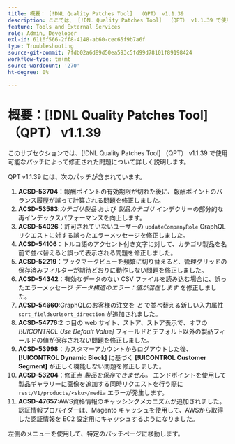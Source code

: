 ```yaml
---
title: 概要： [!DNL Quality Patches Tool]  （QPT） v1.1.39
description: ここでは、 [!DNL Quality Patches Tool]  （QPT） v1.1.39 で使用可能なパッチによって修正された問題について詳しく説明します。
feature: Tools and External Services
role: Admin, Developer
exl-id: 6116f566-2ff8-4148-ab60-cec65f9b7a6f
type: Troubleshooting
source-git-commit: 7fdb02a6d89d50ea593c5fd99d78101f89198424
workflow-type: tm+mt
source-wordcount: '270'
ht-degree: 0%

---
```


# 概要：[!DNL Quality Patches Tool] （QPT） v1.1.39

このサブセクションでは、[!DNL Quality Patches Tool] （QPT） v1.1.39 で使用可能なパッチによって修正された問題について詳しく説明します。

QPT v1.1.39 には、次のパッチが含まれています。

1. **ACSD-53704**：報酬ポイントの有効期限が切れた後に、報酬ポイントのバランス履歴が誤って計算される問題を修正しました。
1. **ACSD-53583**:*カテゴリ製品* および *製品カテゴリ* インデクサーの部分的な再インデックスパフォーマンスを向上します。
1. **ACSD-54026**：許可されていないユーザーの `updateCompanyRole` GraphQL リクエストに対する誤ったエラーメッセージを修正しました。
1. **ACSD-54106**：トルコ語のアクセント付き文字に対して、カテゴリ製品を名前で並べ替えると誤って表示される問題を修正しました。
1. **ACSD-52219**：ブックマークビューを頻繁に切り替えると、管理グリッドの保存済みフィルターが期待どおりに動作しない問題を修正しました。
1. **ACSD-54342**：有効なデータのない CSV ファイルを読み込む場合に、誤ったエラーメッセージ *データ構造のエラー：値が混在します* を修正しました。
1. **ACSD-54660**:GraphQLのお客様の注文を *と* で並べ替える新しい入力属性 `sort_field`sort`sort_direction` が追加されました。
1. **ACSD-54776**:2 つ目の web サイト、ストア、ストア表示で、オフの *[!UICONTROL Use Default Value]* フィールドとデフォルト以外の製品フィールドの値が保存されない問題を修正しました。
1. **ACSD-53998**：カスタマーアカウントからログアウトした後、**[!UICONTROL Dynamic Block]** に基づく **[!UICONTROL Customer Segment]** が正しく機能しない問題を修正しました。
1. **ACSD-53204**：修正点 *製品を保存できません。* エンドポイントを使用して製品ギャラリーに画像を追加する同時リクエストを行う際に `rest/V1/products/<sku>/media` エラーが発生します。
1. **ACSD-47657**:AWS資格情報のキャッシングメカニズムが追加されました。 認証情報プロバイダーは、Magento キャッシュを使用して、AWSから取得した認証情報を EC2 設定用にキャッシュするようになりました。

左側のメニューを使用して、特定のパッチページに移動します。
